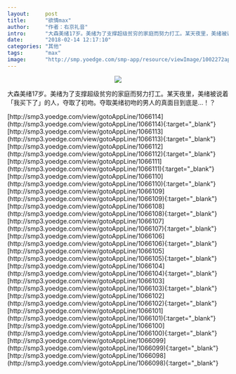 ```yaml
---
layout:     post
title:      "欲情max"
author:     "作者：右京礼音"
intro:      "大森美绪17岁。美绪为了支撑超级贫穷的家庭而努力打工。某天夜里，美绪被说着「我买下了」的人，夺取了初吻。夺取美绪初吻的男人的真面目到底是…！？"
date:       "2018-02-14 12:17:10"
categories: "其他"
tags:       "max"
image:      "http://smp.yoedge.com/smp-app/resource/viewImage/1002272appline.png"
---
```

<div style="text-align: center">
<p><img src="http://smp.yoedge.com/smp-app/resource/viewImage/1002272appline.png"/></p>
</div>
<p class="post-meta">
<span>大森美绪17岁。美绪为了支撑超级贫穷的家庭而努力打工。某天夜里，美绪被说着「我买下了」的人，夺取了初吻。夺取美绪初吻的男人的真面目到底是…！？</span>
</p>
[http://smp3.yoedge.com/view/gotoAppLine/1066114](http://smp3.yoedge.com/view/gotoAppLine/1066114){:target="_blank"}
[http://smp3.yoedge.com/view/gotoAppLine/1066113](http://smp3.yoedge.com/view/gotoAppLine/1066113){:target="_blank"}
[http://smp3.yoedge.com/view/gotoAppLine/1066112](http://smp3.yoedge.com/view/gotoAppLine/1066112){:target="_blank"}
[http://smp3.yoedge.com/view/gotoAppLine/1066111](http://smp3.yoedge.com/view/gotoAppLine/1066111){:target="_blank"}
[http://smp3.yoedge.com/view/gotoAppLine/1066110](http://smp3.yoedge.com/view/gotoAppLine/1066110){:target="_blank"}
[http://smp3.yoedge.com/view/gotoAppLine/1066109](http://smp3.yoedge.com/view/gotoAppLine/1066109){:target="_blank"}
[http://smp3.yoedge.com/view/gotoAppLine/1066108](http://smp3.yoedge.com/view/gotoAppLine/1066108){:target="_blank"}
[http://smp3.yoedge.com/view/gotoAppLine/1066107](http://smp3.yoedge.com/view/gotoAppLine/1066107){:target="_blank"}
[http://smp3.yoedge.com/view/gotoAppLine/1066106](http://smp3.yoedge.com/view/gotoAppLine/1066106){:target="_blank"}
[http://smp3.yoedge.com/view/gotoAppLine/1066105](http://smp3.yoedge.com/view/gotoAppLine/1066105){:target="_blank"}
[http://smp3.yoedge.com/view/gotoAppLine/1066104](http://smp3.yoedge.com/view/gotoAppLine/1066104){:target="_blank"}
[http://smp3.yoedge.com/view/gotoAppLine/1066103](http://smp3.yoedge.com/view/gotoAppLine/1066103){:target="_blank"}
[http://smp3.yoedge.com/view/gotoAppLine/1066102](http://smp3.yoedge.com/view/gotoAppLine/1066102){:target="_blank"}
[http://smp3.yoedge.com/view/gotoAppLine/1066101](http://smp3.yoedge.com/view/gotoAppLine/1066101){:target="_blank"}
[http://smp3.yoedge.com/view/gotoAppLine/1066100](http://smp3.yoedge.com/view/gotoAppLine/1066100){:target="_blank"}
[http://smp3.yoedge.com/view/gotoAppLine/1066099](http://smp3.yoedge.com/view/gotoAppLine/1066099){:target="_blank"}
[http://smp3.yoedge.com/view/gotoAppLine/1066098](http://smp3.yoedge.com/view/gotoAppLine/1066098){:target="_blank"}


